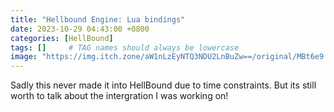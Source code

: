 ```yaml
---
title: "Hellbound Engine: Lua bindings"
date: 2023-10-29 04:43:00 +0800
categories: [HellBound]
tags: []     # TAG names should always be lowercase
image: "https://img.itch.zone/aW1nLzEyNTQ3NDU2LnBuZw==/original/MBt6e9.png"
---
```

Sadly this never made it into HellBound due to time constraints.
But its still worth to talk about the intergration I was working on!